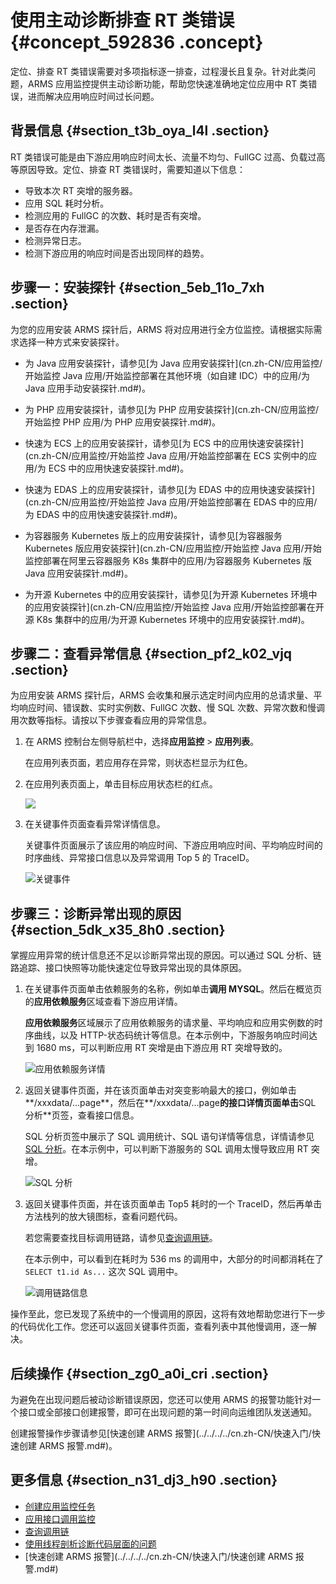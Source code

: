 # 使用主动诊断排查 RT 类错误 {#concept_592836 .concept}

定位、排查 RT 类错误需要对多项指标逐一排查，过程漫长且复杂。针对此类问题，ARMS 应用监控提供主动诊断功能，帮助您快速准确地定位应用中 RT 类错误，进而解决应用响应时间过长问题。

## 背景信息 {#section_t3b_oya_l4l .section}

RT 类错误可能是由下游应用响应时间太长、流量不均匀、FullGC 过高、负载过高等原因导致。定位、排查 RT 类错误时，需要知道以下信息：

-   导致本次 RT 突增的服务器。
-   应用 SQL 耗时分析。
-   检测应用的 FullGC 的次数、耗时是否有突增。
-   是否存在内存泄漏。
-   检测异常日志。
-   检测下游应用的响应时间是否出现同样的趋势。

## 步骤一：安装探针 {#section_5eb_11o_7xh .section}

为您的应用安装 ARMS 探针后，ARMS 将对应用进行全方位监控。请根据实际需求选择一种方式来安装探针。

-   为 Java 应用安装探针，请参见[为 Java 应用安装探针](cn.zh-CN/应用监控/开始监控 Java 应用/开始监控部署在其他环境（如自建 IDC）中的应用/为 Java 应用手动安装探针.md#)。

-   为 PHP 应用安装探针，请参见[为 PHP 应用安装探针](cn.zh-CN/应用监控/开始监控 PHP 应用/为 PHP 应用安装探针.md#)。

-   快速为 ECS 上的应用安装探针，请参见[为 ECS 中的应用快速安装探针](cn.zh-CN/应用监控/开始监控 Java 应用/开始监控部署在 ECS 实例中的应用/为 ECS 中的应用快速安装探针.md#)。

-   快速为 EDAS 上的应用安装探针，请参见[为 EDAS 中的应用快速安装探针](cn.zh-CN/应用监控/开始监控 Java 应用/开始监控部署在 EDAS 中的应用/为 EDAS 中的应用快速安装探针.md#)。

-   为容器服务 Kubernetes 版上的应用安装探针，请参见[为容器服务 Kubernetes 版应用安装探针](cn.zh-CN/应用监控/开始监控 Java 应用/开始监控部署在阿里云容器服务 K8s 集群中的应用/为容器服务 Kubernetes 版 Java 应用安装探针.md#)。

-   为开源 Kubernetes 中的应用安装探针，请参见[为开源 Kubernetes 环境中的应用安装探针](cn.zh-CN/应用监控/开始监控 Java 应用/开始监控部署在开源 K8s 集群中的应用/为开源 Kubernetes 环境中的应用安装探针.md#)。


## 步骤二：查看异常信息 {#section_pf2_k02_vjq .section}

为应用安装 ARMS 探针后，ARMS 会收集和展示选定时间内应用的总请求量、平均响应时间、错误数、实时实例数、FullGC 次数、慢 SQL 次数、异常次数和慢调用次数等指标。请按以下步骤查看应用的异常信息。

1.  在 ARMS 控制台左侧导航栏中，选择**应用监控** \> **应用列表**。

    在应用列表页面，若应用存在异常，则状态栏显示为红色。

2.  在应用列表页面上，单击目标应用状态栏的红点。

    ![](http://static-aliyun-doc.oss-cn-hangzhou.aliyuncs.com/assets/img/475034/156860126148937_zh-CN.png)

3.  在关键事件页面查看异常详情信息。

    关键事件页面展示了该应用的响应时间、下游应用响应时间、平均响应时间的时序曲线、异常接口信息以及异常调用 Top 5 的 TraceID。

    ![](images/48939_zh-CN.png "关键事件")


## 步骤三：诊断异常出现的原因 {#section_5dk_x35_8h0 .section}

掌握应用异常的统计信息还不足以诊断异常出现的原因。可以通过 SQL 分析、链路追踪、接口快照等功能快速定位导致异常出现的具体原因。

1.  在关键事件页面单击依赖服务的名称，例如单击**调用 MYSQL**。然后在概览页的**应用依赖服务**区域查看下游应用详情。

    **应用依赖服务**区域展示了应用依赖服务的请求量、平均响应和应用实例数的时序曲线，以及 HTTP-状态码统计等信息。在本示例中，下游服务响应时间达到 1680 ms，可以判断应用 RT 突增是由下游应用 RT 突增导致的。

    ![](images/48995_zh-CN.png "应用依赖服务详情")

2.  返回关键事件页面，并在该页面单击对突变影响最大的接口，例如单击**/xxxdata/...page**，然后在**/xxxdata/...page**的接口详情页面单击**SQL 分析**页签，查看接口信息。

    SQL 分析页签中展示了 SQL 调用统计、SQL 语句详情等信息，详情请参见 [SQL 分析](cn.zh-CN/应用监控/控制台功能/应用接口调用监控.md#section_n6x_ahu_xj2)。在本示例中，可以判断下游服务的 SQL 调用太慢导致应用 RT 突增。

    ![](images/48989_zh-CN.png "SQL 分析")

3.  返回关键事件页面，并在该页面单击 Top5 耗时的一个 TraceID，然后再单击方法栈列的放大镜图标，查看问题代码。

    若您需要查找目标调用链路，请参见[查询调用链](cn.zh-CN/应用监控/控制台功能/调用链路查询.md#)。

    在本示例中，可以看到在耗时为 536 ms 的调用中，大部分的时间都消耗在了 `SELECT t1.id As...` 这次 SQL 调用中。

    ![](images/48992_zh-CN.png "调用链路信息")


操作至此，您已发现了系统中的一个慢调用的原因，这将有效地帮助您进行下一步的代码优化工作。您还可以返回关键事件页面，查看列表中其他慢调用，逐一解决。

## 后续操作 {#section_zg0_a0i_cri .section}

为避免在出现问题后被动诊断错误原因，您还可以使用 ARMS 的报警功能针对一个接口或全部接口创建报警，即可在出现问题的第一时间向运维团队发送通知。

创建报警操作步骤请参见[快速创建 ARMS 报警](../../../../cn.zh-CN/快速入门/快速创建 ARMS 报警.md#)。

## 更多信息 {#section_n31_dj3_h90 .section}

-   [创建应用监控任务](../../../../cn.zh-CN/快速入门/创建应用监控任务.md#)
-   [应用接口调用监控](cn.zh-CN/应用监控/控制台功能/应用接口调用监控.md#)
-   [查询调用链](cn.zh-CN/应用监控/控制台功能/调用链路查询.md#)
-   [使用线程剖析诊断代码层面的问题](cn.zh-CN/应用监控/使用教程/使用线程剖析诊断代码层面的问题.md#)
-   [快速创建 ARMS 报警](../../../../cn.zh-CN/快速入门/快速创建 ARMS 报警.md#)

